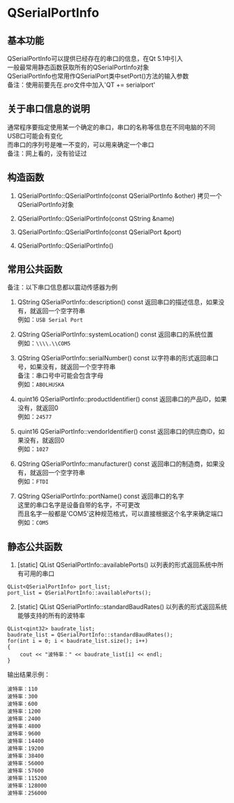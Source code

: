 # QSerialPortInfo

## 基本功能
QSerialPortInfo可以提供已经存在的串口的信息，在Qt 5.1中引入  
一般最常用静态函数获取所有的QSerialPortInfo对象  
QSerialPortInfo也常用作QSerialPort类中setPort()方法的输入参数  
备注：使用前要先在.pro文件中加入'QT += serialport'  


## 关于串口信息的说明
通常程序要指定使用某一个确定的串口，串口的名称等信息在不同电脑的不同USB口可能会有变化  
而串口的序列号是唯一不变的，可以用来确定一个串口  
备注：网上看的，没有验证过  


## 构造函数
1. QSerialPortInfo::QSerialPortInfo(const QSerialPortInfo &other)
拷贝一个QSerialPortInfo对象  

2. QSerialPortInfo::QSerialPortInfo(const QString &name)

3. QSerialPortInfo::QSerialPortInfo(const QSerialPort &port)

4. QSerialPortInfo::QSerialPortInfo()


## 常用公共函数
备注：以下串口信息都以震动传感器为例  
1. QString QSerialPortInfo::description() const
返回串口的描述信息，如果没有，就返回一个空字符串  
例如：`USB Serial Port`  

2. QString QSerialPortInfo::systemLocation() const
返回串口的系统位置  
例如：`\\\\.\\COM5`  

3. QString QSerialPortInfo::serialNumber() const
以字符串的形式返回串口号，如果没有，就返回一个空字符串  
备注：串口号中可能会包含字母   
例如：`AB0LHUSKA`  

4. quint16 QSerialPortInfo::productIdentifier() const
返回串口的产品ID，如果没有，就返回0  
例如：`24577`  

5. quint16 QSerialPortInfo::vendorIdentifier() const
返回串口的供应商ID，如果没有，就返回0  
例如：`1027`  

6. QString QSerialPortInfo::manufacturer() const
返回串口的制造商，如果没有，就返回一个空字符串  
例如：`FTDI`  

7. QString QSerialPortInfo::portName() const
返回串口的名字  
这里的串口名字是设备自带的名字，不可更改  
而且名字一般都是'COM5'这种规范格式，可以直接根据这个名字来确定端口  
例如：`COM5`  


## 静态公共函数
1. [static] QList<QSerialPortInfo> QSerialPortInfo::availablePorts()
以列表的形式返回系统中所有可用的串口  
```
QList<QSerialPortInfo> port_list;
port_list = QSerialPortInfo::availablePorts();
```

2. [static] QList<qint32> QSerialPortInfo::standardBaudRates()
以列表的形式返回系统能够支持的所有的波特率  
```
QList<qint32> baudrate_list;
baudrate_list = QSerialPortInfo::standardBaudRates();
for(int i = 0; i < baudrate_list.size(); i++)
{
    cout << "波特率：" << baudrate_list[i] << endl;
}
```
输出结果示例：  
```
波特率：110
波特率：300
波特率：600
波特率：1200
波特率：2400
波特率：4800
波特率：9600
波特率：14400
波特率：19200
波特率：38400
波特率：56000
波特率：57600
波特率：115200
波特率：128000
波特率：256000
```